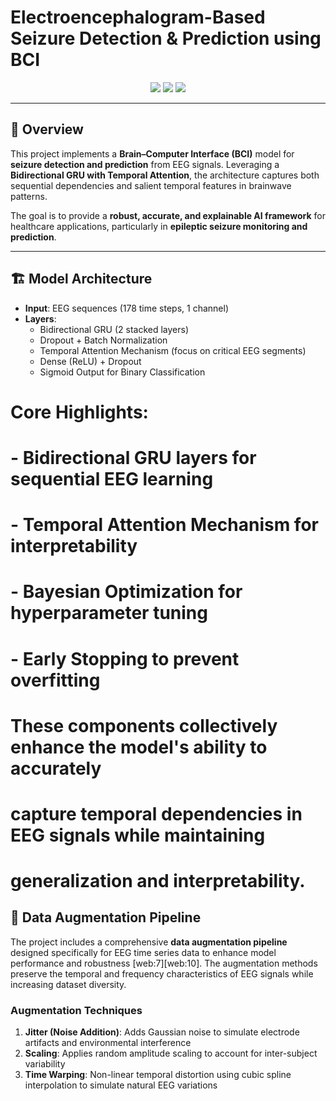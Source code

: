# Electroencephalogram-Based Seizure Detection & Prediction using BCI  

<p align="center">
  <img src="https://img.shields.io/badge/Deep%20Learning-GRU%20%7C%20Attention-blue?style=for-the-badge" />
  <img src="https://img.shields.io/badge/Optimization-Bayesian-orange?style=for-the-badge" />
  <img src="https://img.shields.io/badge/Application-Healthcare-green?style=for-the-badge" />
</p>  

---

## 📌 Overview  
This project implements a **Brain–Computer Interface (BCI)** model for **seizure detection and prediction** from EEG signals. Leveraging a **Bidirectional GRU with Temporal Attention**, the architecture captures both sequential dependencies and salient temporal features in brainwave patterns.  

The goal is to provide a **robust, accurate, and explainable AI framework** for healthcare applications, particularly in **epileptic seizure monitoring and prediction**.  

---

## 🏗️ Model Architecture  
- **Input**: EEG sequences (178 time steps, 1 channel)  
- **Layers**:  
  - Bidirectional GRU (2 stacked layers)  
  - Dropout + Batch Normalization  
  - Temporal Attention Mechanism (focus on critical EEG segments)  
  - Dense (ReLU) + Dropout  
  - Sigmoid Output for Binary Classification  

# Core Highlights:
# - Bidirectional GRU layers for sequential EEG learning
# - Temporal Attention Mechanism for interpretability
# - Bayesian Optimization for hyperparameter tuning
# - Early Stopping to prevent overfitting
#
# These components collectively enhance the model's ability to accurately
# capture temporal dependencies in EEG signals while maintaining
# generalization and interpretability.


## 🔄 Data Augmentation Pipeline

The project includes a comprehensive **data augmentation pipeline** designed specifically for EEG time series data to enhance model performance and robustness [web:7][web:10]. The augmentation methods preserve the temporal and frequency characteristics of EEG signals while increasing dataset diversity.

### Augmentation Techniques

1. **Jitter (Noise Addition)**: Adds Gaussian noise to simulate electrode artifacts and environmental interference
2. **Scaling**: Applies random amplitude scaling to account for inter-subject variability
3. **Time Warping**: Non-linear temporal distortion using cubic spline interpolation to simulate natural EEG variations




